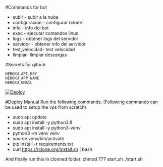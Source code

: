 

#Commands for bot 
- subir - subir a la nube 
- configuracion - configurar rclone 
- info - info del bot 
- exec - ejecutar comandos linux 
- logs - obtener logs del servidor 
- servidor - obtener info del servidor
- test_velocidad- test velocidad 
- limpiar- limpiar descargas

#Secrets for github

    HEROKU_API_KEY
    HEROKU_APP_NAME
    HEROKU_EMAIL
    
    
[![Deploy](https://www.herokucdn.com/deploy/button.svg)](https://heroku.com/deploy?template=)    


#Deploy Manual Run the following commands. (Following commands can be used to setup the vps from scratch) 
- sudo apt update 
- sudo apt install -y python3.8 
- sudo apt install -y python3-venv 
- python3 -m venv venv 
- source venv/bin/activate 
- pip install -r requirements.txt 
- curl https://rclone.org/install.sh | bash

And finally run this in clonned folder. chmod 777 start.sh ./start.sh

